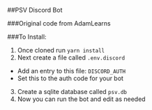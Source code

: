 ##PSV Discord Bot

###Original code from AdamLearns

###To Install:

1. Once cloned run `yarn install`
2. Next create a file called `.env.discord`
  * Add an entry to this file: `DISCORD_AUTH`
  * Set this to the auth code for your bot
3. Create a sqlite database called `psv.db`
4. Now you can run the bot and edit as needed
